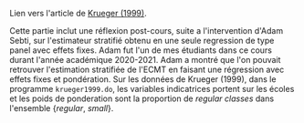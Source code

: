 Lien vers l'article de [Krueger (1999)](http://piketty.pse.ens.fr/files/Krueger1999.pdf).

Cette partie inclut une réflexion post-cours, suite a l'intervention d'Adam Sebti, sur l'estimateur stratifié obtenu en une seule regression de type panel avec effets fixes. Adam fut l'un de mes étudiants dans ce cours durant l'année académique 2020-2021. Adam a montré que l'on pouvait retrouver l'estimation stratifiée de l'ECMT en faisant une régression avec effets fixes et pondération. Sur les données de Krueger (1999), dans le programme ```krueger1999.do```, les variables indicatrices portent sur les écoles et les poids de ponderation sont la proportion de *regular classes* dans l'ensemble {*regular*, *small*}.
